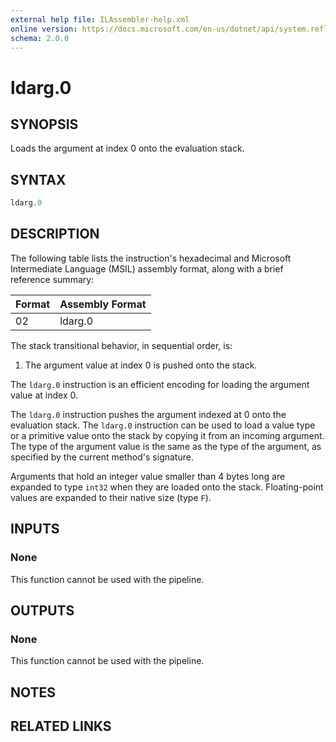 ```yaml
---
external help file: ILAssembler-help.xml
online version: https://docs.microsoft.com/en-us/dotnet/api/system.reflection.emit.opcodes.ldarg_0
schema: 2.0.0
---
```


# ldarg.0

## SYNOPSIS

Loads the argument at index 0 onto the evaluation stack.

## SYNTAX

```powershell
ldarg.0
```

## DESCRIPTION

The following table lists the instruction's hexadecimal and Microsoft Intermediate Language (MSIL) assembly format, along with a brief reference summary:

| Format | Assembly Format |
| ------ | --------------- |
| 02     | ldarg.0         |

 The stack transitional behavior, in sequential order, is:

1.  The argument value at index 0 is pushed onto the stack.

 The `ldarg.0` instruction is an efficient encoding for loading the argument value at index 0.

 The `ldarg.0` instruction pushes the argument indexed at 0 onto the evaluation stack. The `ldarg.0` instruction can be used to load a value type or a primitive value onto the stack by copying it from an incoming argument. The type of the argument value is the same as the type of the argument, as specified by the current method's signature.

 Arguments that hold an integer value smaller than 4 bytes long are expanded to type `int32` when they are loaded onto the stack. Floating-point values are expanded to their native size (type `F`).

## INPUTS

### None

This function cannot be used with the pipeline.

## OUTPUTS

### None

This function cannot be used with the pipeline.

## NOTES

## RELATED LINKS

